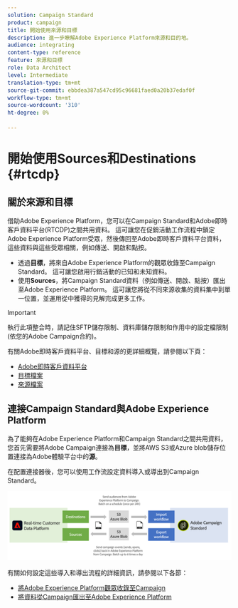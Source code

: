 ```yaml
---
solution: Campaign Standard
product: campaign
title: 開始使用來源和目標
description: 進一步瞭解Adobe Experience Platform來源和目的地。
audience: integrating
content-type: reference
feature: 來源和目標
role: Data Architect
level: Intermediate
translation-type: tm+mt
source-git-commit: ebbdea387a547cd95c96681faed0a20b37edaf0f
workflow-type: tm+mt
source-wordcount: '310'
ht-degree: 0%

---
```



# 開始使用Sources和Destinations {#rtcdp}

## 關於來源和目標

借助Adobe Experience Platform，您可以在Campaign Standard和Adobe即時客戶資料平台(RTCDP)之間共用資料。 這可讓您在促銷活動工作流程中鎖定Adobe Experience Platform受眾，然後傳回至Adobe即時客戶資料平台資料，這些資料與這些受眾相關，例如傳送、開啟和點按。

* 透過&#x200B;**目標**，將來自Adobe Experience Platform的觀眾收錄至Campaign Standard。 這可讓您啟用行銷活動的已知和未知資料。
* 使用&#x200B;**Sources**，將Campaign Standard資料（例如傳送、開啟、點按）匯出至Adobe Experience Platform。 這可讓您將從不同來源收集的資料集中到單一位置，並運用從中獲得的見解完成更多工作。


>[!IMPORTANT]
>
>執行此項整合時，請記住SFTP儲存限制、資料庫儲存限制和作用中的設定檔限制(依您的Adobe Campaign合約)。

有關Adobe即時客戶資料平台、目標和源的更詳細概覽，請參閱以下頁：

* [Adobe即時客戶資料平台](https://experienceleague.adobe.com/docs/experience-platform/rtcdp/overview.html)
* [目標檔案](https://experienceleague.adobe.com/docs/experience-platform/destinations/home.html)
* [來源檔案](https://experienceleague.adobe.com/docs/experience-platform/sources/home.html)

## 連接Campaign Standard與Adobe Experience Platform

為了能夠在Adobe Experience Platform和Campaign Standard之間共用資料，您首先需要將Adobe Campaign連接為&#x200B;**目標**，並將AWS S3或Azure blob儲存位置連接為Adobe體驗平台中的&#x200B;**源**。

在配置連接器後，您可以使用工作流設定資料導入或導出到Campaign Standard。

![](assets/rtcdp-schema.png)

有關如何設定這些導入和導出流程的詳細資訊，請參閱以下各節：

* [將Adobe Experience Platform觀眾收錄至Campaign](../../integrating/using/ingest-aep-data.md)
* [將資料從Campaign匯出至Adobe Experience Platform](../../integrating/using/export-campaign-data.md)
